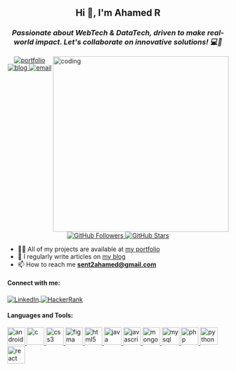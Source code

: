 <h2 align="center">Hi 👋, I'm Ahamed R</h2>
<h3 align="center"><em>Passionate about WebTech & DataTech, driven to make real-world impact. Let's collaborate on innovative solutions! 💻🌟</em></h3>
<img align="right" alt="coding" width="400" src="https://images.squarespace-cdn.com/content/v1/5769fc401b631bab1addb2ab/1541580611624-TE64QGKRJG8SWAIUS7NS/coding-freak.gif">

<p align="center">
  <a href="https://ahamedr08.github.io/Portfolio/" target="_blank">
    <img src="https://img.shields.io/badge/Portfolio-visit-brightgreen?style=for-the-badge" alt="portfolio">
  </a>
  <a href="https://ahamedr08.blogspot.com" target="_blank">
    <img src="https://img.shields.io/badge/Blog-read-orange?style=for-the-badge" alt="blog">
  </a>
  <a href="mailto:sent2ahamed@gmail.com" target="_blank">
    <img src="https://img.shields.io/badge/Email-contact-blue?style=for-the-badge" alt="email">
  </a>
</p>

<p align="center">
  <a href="https://github.com/ahamedr08" target="_blank">
    <img src="https://img.shields.io/github/followers/ahamedr08?label=Followers&style=social" alt="GitHub Followers">
  </a>
  <a href="https://github.com/ahamedr08" target="_blank">
    <img src="https://img.shields.io/github/stars/ahamedr08?affiliations=OWNER%2CCOLLABORATOR&style=social" alt="GitHub Stars">
  </a>
</p>

- 👨‍💻 All of my projects are available at [my portfolio](https://ahamedr08.github.io/Portfolio/)
- 📝 I regularly write articles on [my blog](https://ahamedr08.blogspot.com)
- 📫 How to reach me **sent2ahamed@gmail.com**

<h4 align="left">Connect with me:</h4>
<p align="left">
  <a href="https://linkedin.com/in/ahamedr08/" target="_blank">
    <img align="center" src="https://img.shields.io/badge/-LinkedIn-blue?style=flat-square&logo=Linkedin&logoColor=white" alt="LinkedIn">
  </a>
  <a href="https://www.hackerrank.com/profile/21CSE034_AHAMED" target="_blank">
    <img align="center" src="https://img.shields.io/badge/-HackerRank-green?style=flat-square&logo=HackerRank&logoColor=white" alt="HackerRank">
  </a>
</p>

<h4 align="left">Languages and Tools:</h4>
<p align="left"> 
  <a href="https://developer.android.com" target="_blank" rel="noreferrer"> 
    <img src="https://img.icons8.com/color/48/000000/android-os.png" alt="android" width="40" height="40"/> 
  </a> 
  <a href="https://www.cprogramming.com/" target="_blank" rel="noreferrer"> 
    <img src="https://img.icons8.com/color/48/000000/c-programming.png" alt="c" width="40" height="40"/> 
  </a> 
  <a href="https://www.w3schools.com/css/" target="_blank" rel="noreferrer"> 
    <img src="https://img.icons8.com/color/48/000000/css3.png" alt="css3" width="40" height="40"/> 
  </a> 
  <a href="https://www.figma.com/" target="_blank" rel="noreferrer"> 
    <img src="https://img.icons8.com/color/48/000000/figma.png" alt="figma" width="40" height="40"/> 
  </a> 
  <a href="https://www.w3.org/html/" target="_blank" rel="noreferrer"> 
    <img src="https://img.icons8.com/color/48/000000/html-5.png" alt="html5" width="40" height="40"/> 
  </a> 
  <a href="https://www.java.com" target="_blank" rel="noreferrer"> 
    <img src="https://img.icons8.com/color/48/000000/java-coffee-cup-logo.png" alt="java" width="40" height="40"/> 
  </a> 
  <a href="https://developer.mozilla.org/en-US/docs/Web/JavaScript" target="_blank" rel="noreferrer"> 
    <img src="https://img.icons8.com/color/48/000000/javascript.png" alt="javascript" width="40" height="40"/> 
  </a> 
  <a href="https://www.mongodb.com/" target="_blank" rel="noreferrer"> 
    <img src="https://img.icons8.com/color/48/000000/mongodb.png" alt="mongodb" width="40" height="40"/> 
  </a> 
  <a href="https://www.mysql.com/" target="_blank" rel="noreferrer"> 
    <img src="https://img.icons8.com/color/48/000000/mysql-logo.png" alt="mysql" width="40" height="40"/> 
  </a> 
  <a href="https://www.php.net" target="_blank" rel="noreferrer"> 
    <img src="https://img.icons8.com/officel/48/000000/php-logo.png" alt="php" width="40" height="40"/> 
  </a> 
  <a href="https://www.python.org" target="_blank" rel="noreferrer"> 
    <img src="https://img.icons8.com/color/48/000000/python.png" alt="python" width="40" height="40"/> 
  </a> 
  <a href="https://reactjs.org/" target="_blank" rel="noreferrer"> 
    <img src="https://img.icons8.com/color/48/000000/react-native.png" alt="react" width="40" height="40"/> 
  </a> 
</p>
